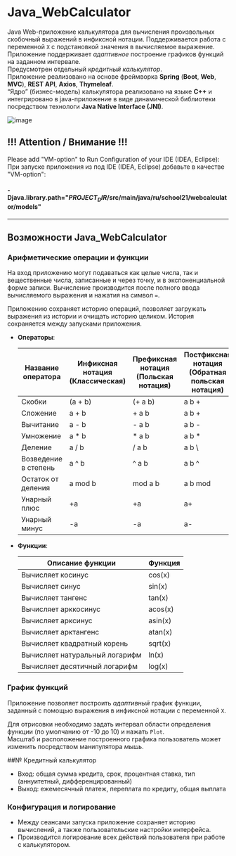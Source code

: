 # Java_WebCalculator

Java Web-приложение калькулятора для вычисления произвольных скобочный выражений в инфиксной нотации. Поддерживается работа с переменной `Х` с подстановкой значения в вычисляемое выражение. Приложение поддерживает *адаптивное* построение графиков функций на заданном интервале.\
Предусмотрен отдельный *кредитный калькулятор*.\
Приложение реализовано на основе фреймворка **Spring** (**Boot**, **Web**, **MVC**), **REST API**, **Axios**, **Thymeleaf**.\
“Ядро” (бизнес-модель) калькулятора реализовано на языке **С++** и интегрировано в java-приложение в виде динамической библиотеки посредством технологи **Java Native Interface (JNI)**.

![image](materials/project-record.gif)


## !!! Attention / Внимание !!!

Please add "VM-option" to Run Configuration of your IDE (IDEA, Eclipse):\
При запуске приложения из под IDE (IDEA, Eclipse) добавьте в качестве "VM-option":

#### -Djava.library.path="$PROJECT_DIR$/src/main/java/ru/school21/webcalculator/models"

***

## Возможности Java_WebCalculator

### Арифметические операции и функции

На вход приложению могут подаваться как целые числа, так и вещественные числа, записанные и через точку, и в экспоненциальной форме записи. Вычисление производится после полного ввода вычисляемого выражения и нажатия на символ `=`.

Приложению сохраняет историю операций, позволяет загружать выражения из истории и очищать историю целиком. История сохраняется между запусками приложения.

- **Операторы**:

  | Название оператора | Инфиксная нотация (Классическая) | Префиксная нотация (Польская нотация) |  Постфиксная нотация (Обратная польская нотация) |
    | ------ | ------ | ------ | ------ |
  | Скобки | (a + b) | (+ a b) | a b + |
  | Сложение | a + b | + a b | a b + |
  | Вычитание | a - b | - a b | a b - |
  | Умножение | a * b | * a b | a b * |
  | Деление | a / b | / a b | a b \ |
  | Возведение в степень | a ^ b | ^ a b | a b ^ |
  | Остаток от деления | a mod b | mod a b | a b mod |
  | Унарный плюс | +a | +a | a+ |
  | Унарный минус | -a | -a | a- |

- **Функции**:

  | Описание функции | Функция | 
    | ---------------- | ------- |  
  | Вычисляет косинус | cos(x) |   
  | Вычисляет синус | sin(x) |  
  | Вычисляет тангенс | tan(x) |  
  | Вычисляет арккосинус | acos(x) | 
  | Вычисляет арксинус | asin(x) | 
  | Вычисляет арктангенс | atan(x) |
  | Вычисляет квадратный корень | sqrt(x) |
  | Вычисляет натуральный логарифм | ln(x) | 
  | Вычисляет десятичный логарифм | log(x) |


### График функций

Приложение позволяет построить *адаптивный* график функции, заданный с помощью выражения в инфиксной нотации с переменной `Х`.

Для отрисовки необходимо задать интервал области определения функции (по умолчанию от -10 до 10) и нажать `Plot`.\
Масштаб и расположение построенного графика пользователь может изменить посредством манипулятора *мышь*.

##№ Кредитный калькулятор

- Вход: общая сумма кредита, срок, процентная ставка, тип (аннуитетный, дифференцированный)
- Выход: ежемесячный платеж, переплата по кредиту, общая выплата

### Конфигурация и логирование
- Между сеансами запуска приложение сохраняет историю вычислений, а также пользовательские настройки интерфейса.
- Производится логирование всех действий пользователя при работе с калькулятором.